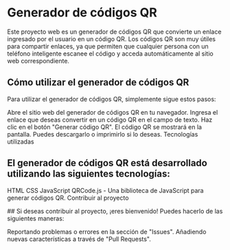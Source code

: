 # Generador de códigos QR

Este proyecto web es un generador de códigos QR que convierte un enlace ingresado por el usuario en un código QR. Los códigos QR son muy útiles para compartir enlaces, ya que permiten que cualquier persona con un teléfono inteligente escanee el código y acceda automáticamente al sitio web correspondiente.

## Cómo utilizar el generador de códigos QR

Para utilizar el generador de códigos QR, simplemente sigue estos pasos:

Abre el sitio web del generador de códigos QR en tu navegador.
Ingresa el enlace que deseas convertir en un código QR en el campo de texto.
Haz clic en el botón "Generar código QR".
El código QR se mostrará en la pantalla. Puedes descargarlo o imprimirlo si lo deseas.
Tecnologías utilizadas

## El generador de códigos QR está desarrollado utilizando las siguientes tecnologías:

HTML
CSS
JavaScript
QRCode.js - Una biblioteca de JavaScript para generar códigos QR.
Contribuir al proyecto

## Si deseas contribuir al proyecto, ¡eres bienvenido! Puedes hacerlo de las siguientes maneras:

Reportando problemas o errores en la sección de "Issues".
Añadiendo nuevas características a través de "Pull Requests".
